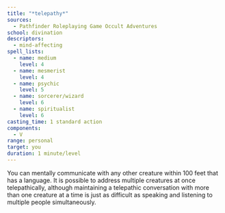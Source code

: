 ```yaml
---
title: "*telepathy*"
sources:
  - Pathfinder Roleplaying Game Occult Adventures
school: divination
descriptors:
  - mind-affecting
spell_lists:
  - name: medium
    level: 4
  - name: mesmerist
    level: 4
  - name: psychic
    level: 5
  - name: sorcerer/wizard
    level: 6
  - name: spiritualist
    level: 6
casting_time: 1 standard action
components:
  - V
range: personal
target: you
duration: 1 minute/level
---
```


You can mentally communicate with any other creature within 100 feet that has a language. It is possible to address multiple creatures at once telepathically, although maintaining a telepathic conversation with more than one creature at a time is just as difficult as speaking and listening to multiple people simultaneously.
